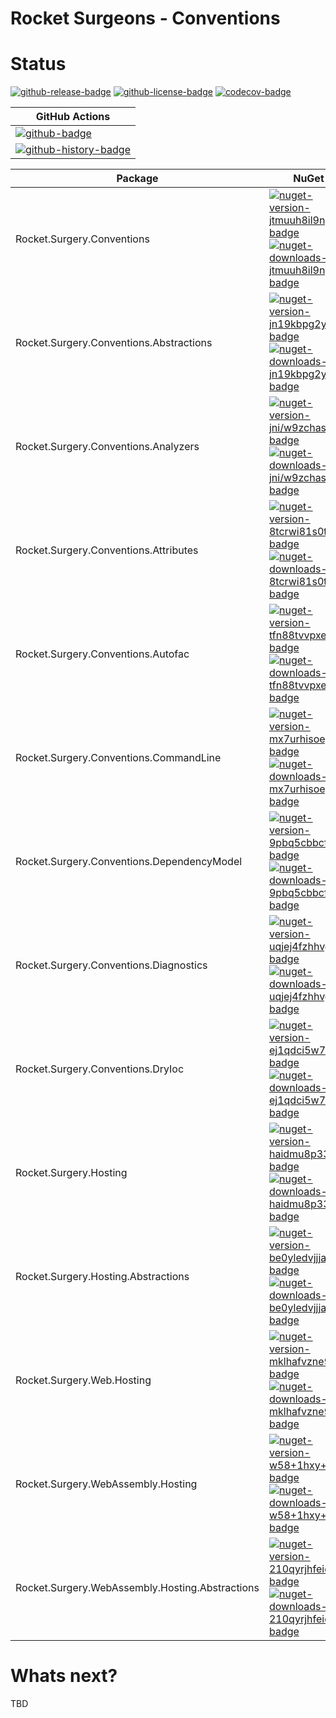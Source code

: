 # Rocket Surgeons - Conventions

# Status

<!-- badges -->
[![github-release-badge]][github-release]
[![github-license-badge]][github-license]
[![codecov-badge]][codecov]
<!-- badges -->

<!-- history badges -->
| GitHub Actions |
| -------------- |
| [![github-badge]][github] |
| [![github-history-badge]][github] |
<!-- history badges -->

<!-- nuget packages -->
| Package | NuGet |
| ------- | ----- |
| Rocket.Surgery.Conventions | [![nuget-version-jtmuuh8il9ng-badge]![nuget-downloads-jtmuuh8il9ng-badge]][nuget-jtmuuh8il9ng] |
| Rocket.Surgery.Conventions.Abstractions | [![nuget-version-jn19kbpg2y2w-badge]![nuget-downloads-jn19kbpg2y2w-badge]][nuget-jn19kbpg2y2w] |
| Rocket.Surgery.Conventions.Analyzers | [![nuget-version-jni/w9zchasw-badge]![nuget-downloads-jni/w9zchasw-badge]][nuget-jni/w9zchasw] |
| Rocket.Surgery.Conventions.Attributes | [![nuget-version-8tcrwi81s0tq-badge]![nuget-downloads-8tcrwi81s0tq-badge]][nuget-8tcrwi81s0tq] |
| Rocket.Surgery.Conventions.Autofac | [![nuget-version-tfn88tvvpxea-badge]![nuget-downloads-tfn88tvvpxea-badge]][nuget-tfn88tvvpxea] |
| Rocket.Surgery.Conventions.CommandLine | [![nuget-version-mx7urhisoegw-badge]![nuget-downloads-mx7urhisoegw-badge]][nuget-mx7urhisoegw] |
| Rocket.Surgery.Conventions.DependencyModel | [![nuget-version-9pbq5cbbcf5g-badge]![nuget-downloads-9pbq5cbbcf5g-badge]][nuget-9pbq5cbbcf5g] |
| Rocket.Surgery.Conventions.Diagnostics | [![nuget-version-uqjej4fzhhvg-badge]![nuget-downloads-uqjej4fzhhvg-badge]][nuget-uqjej4fzhhvg] |
| Rocket.Surgery.Conventions.DryIoc | [![nuget-version-ej1qdci5w77w-badge]![nuget-downloads-ej1qdci5w77w-badge]][nuget-ej1qdci5w77w] |
| Rocket.Surgery.Hosting | [![nuget-version-haidmu8p33tw-badge]![nuget-downloads-haidmu8p33tw-badge]][nuget-haidmu8p33tw] |
| Rocket.Surgery.Hosting.Abstractions | [![nuget-version-be0yledvjjja-badge]![nuget-downloads-be0yledvjjja-badge]][nuget-be0yledvjjja] |
| Rocket.Surgery.Web.Hosting | [![nuget-version-mklhafvzne9g-badge]![nuget-downloads-mklhafvzne9g-badge]][nuget-mklhafvzne9g] |
| Rocket.Surgery.WebAssembly.Hosting | [![nuget-version-w58+1hxy+jdq-badge]![nuget-downloads-w58+1hxy+jdq-badge]][nuget-w58+1hxy+jdq] |
| Rocket.Surgery.WebAssembly.Hosting.Abstractions | [![nuget-version-210qyrjhfeiq-badge]![nuget-downloads-210qyrjhfeiq-badge]][nuget-210qyrjhfeiq] |
<!-- nuget packages -->

# Whats next?

TBD

<!-- generated references -->
[github-release]: https://github.com/RocketSurgeonsGuild/Conventions/releases/latest
[github-release-badge]: https://img.shields.io/github/release/RocketSurgeonsGuild/Conventions.svg?logo=github&style=flat "Latest Release"
[github-license]: https://github.com/RocketSurgeonsGuild/Conventions/blob/master/LICENSE
[github-license-badge]: https://img.shields.io/github/license/RocketSurgeonsGuild/Conventions.svg?style=flat "License"
[codecov]: https://codecov.io/gh/RocketSurgeonsGuild/Conventions
[codecov-badge]: https://img.shields.io/codecov/c/github/RocketSurgeonsGuild/Conventions.svg?color=E03997&label=codecov&logo=codecov&logoColor=E03997&style=flat "Code Coverage"
[github]: https://github.com/RocketSurgeonsGuild/Conventions/actions?query=workflow%3Aci
[github-badge]: https://img.shields.io/github/workflow/status/RocketSurgeonsGuild/Conventions/ci.svg?label=github&logo=github&color=b845fc&logoColor=b845fc&style=flat "GitHub Actions Status"
[github-history-badge]: https://buildstats.info/github/chart/RocketSurgeonsGuild/Conventions?includeBuildsFromPullRequest=false "GitHub Actions History"
[nuget-jtmuuh8il9ng]: https://www.nuget.org/packages/Rocket.Surgery.Conventions/
[nuget-version-jtmuuh8il9ng-badge]: https://img.shields.io/nuget/v/Rocket.Surgery.Conventions.svg?color=004880&logo=nuget&style=flat-square "NuGet Version"
[nuget-downloads-jtmuuh8il9ng-badge]: https://img.shields.io/nuget/dt/Rocket.Surgery.Conventions.svg?color=004880&logo=nuget&style=flat-square "NuGet Downloads"
[nuget-jn19kbpg2y2w]: https://www.nuget.org/packages/Rocket.Surgery.Conventions.Abstractions/
[nuget-version-jn19kbpg2y2w-badge]: https://img.shields.io/nuget/v/Rocket.Surgery.Conventions.Abstractions.svg?color=004880&logo=nuget&style=flat-square "NuGet Version"
[nuget-downloads-jn19kbpg2y2w-badge]: https://img.shields.io/nuget/dt/Rocket.Surgery.Conventions.Abstractions.svg?color=004880&logo=nuget&style=flat-square "NuGet Downloads"
[nuget-jni/w9zchasw]: https://www.nuget.org/packages/Rocket.Surgery.Conventions.Analyzers/
[nuget-version-jni/w9zchasw-badge]: https://img.shields.io/nuget/v/Rocket.Surgery.Conventions.Analyzers.svg?color=004880&logo=nuget&style=flat-square "NuGet Version"
[nuget-downloads-jni/w9zchasw-badge]: https://img.shields.io/nuget/dt/Rocket.Surgery.Conventions.Analyzers.svg?color=004880&logo=nuget&style=flat-square "NuGet Downloads"
[nuget-8tcrwi81s0tq]: https://www.nuget.org/packages/Rocket.Surgery.Conventions.Attributes/
[nuget-version-8tcrwi81s0tq-badge]: https://img.shields.io/nuget/v/Rocket.Surgery.Conventions.Attributes.svg?color=004880&logo=nuget&style=flat-square "NuGet Version"
[nuget-downloads-8tcrwi81s0tq-badge]: https://img.shields.io/nuget/dt/Rocket.Surgery.Conventions.Attributes.svg?color=004880&logo=nuget&style=flat-square "NuGet Downloads"
[nuget-tfn88tvvpxea]: https://www.nuget.org/packages/Rocket.Surgery.Conventions.Autofac/
[nuget-version-tfn88tvvpxea-badge]: https://img.shields.io/nuget/v/Rocket.Surgery.Conventions.Autofac.svg?color=004880&logo=nuget&style=flat-square "NuGet Version"
[nuget-downloads-tfn88tvvpxea-badge]: https://img.shields.io/nuget/dt/Rocket.Surgery.Conventions.Autofac.svg?color=004880&logo=nuget&style=flat-square "NuGet Downloads"
[nuget-mx7urhisoegw]: https://www.nuget.org/packages/Rocket.Surgery.Conventions.CommandLine/
[nuget-version-mx7urhisoegw-badge]: https://img.shields.io/nuget/v/Rocket.Surgery.Conventions.CommandLine.svg?color=004880&logo=nuget&style=flat-square "NuGet Version"
[nuget-downloads-mx7urhisoegw-badge]: https://img.shields.io/nuget/dt/Rocket.Surgery.Conventions.CommandLine.svg?color=004880&logo=nuget&style=flat-square "NuGet Downloads"
[nuget-9pbq5cbbcf5g]: https://www.nuget.org/packages/Rocket.Surgery.Conventions.DependencyModel/
[nuget-version-9pbq5cbbcf5g-badge]: https://img.shields.io/nuget/v/Rocket.Surgery.Conventions.DependencyModel.svg?color=004880&logo=nuget&style=flat-square "NuGet Version"
[nuget-downloads-9pbq5cbbcf5g-badge]: https://img.shields.io/nuget/dt/Rocket.Surgery.Conventions.DependencyModel.svg?color=004880&logo=nuget&style=flat-square "NuGet Downloads"
[nuget-uqjej4fzhhvg]: https://www.nuget.org/packages/Rocket.Surgery.Conventions.Diagnostics/
[nuget-version-uqjej4fzhhvg-badge]: https://img.shields.io/nuget/v/Rocket.Surgery.Conventions.Diagnostics.svg?color=004880&logo=nuget&style=flat-square "NuGet Version"
[nuget-downloads-uqjej4fzhhvg-badge]: https://img.shields.io/nuget/dt/Rocket.Surgery.Conventions.Diagnostics.svg?color=004880&logo=nuget&style=flat-square "NuGet Downloads"
[nuget-ej1qdci5w77w]: https://www.nuget.org/packages/Rocket.Surgery.Conventions.DryIoc/
[nuget-version-ej1qdci5w77w-badge]: https://img.shields.io/nuget/v/Rocket.Surgery.Conventions.DryIoc.svg?color=004880&logo=nuget&style=flat-square "NuGet Version"
[nuget-downloads-ej1qdci5w77w-badge]: https://img.shields.io/nuget/dt/Rocket.Surgery.Conventions.DryIoc.svg?color=004880&logo=nuget&style=flat-square "NuGet Downloads"
[nuget-haidmu8p33tw]: https://www.nuget.org/packages/Rocket.Surgery.Hosting/
[nuget-version-haidmu8p33tw-badge]: https://img.shields.io/nuget/v/Rocket.Surgery.Hosting.svg?color=004880&logo=nuget&style=flat-square "NuGet Version"
[nuget-downloads-haidmu8p33tw-badge]: https://img.shields.io/nuget/dt/Rocket.Surgery.Hosting.svg?color=004880&logo=nuget&style=flat-square "NuGet Downloads"
[nuget-be0yledvjjja]: https://www.nuget.org/packages/Rocket.Surgery.Hosting.Abstractions/
[nuget-version-be0yledvjjja-badge]: https://img.shields.io/nuget/v/Rocket.Surgery.Hosting.Abstractions.svg?color=004880&logo=nuget&style=flat-square "NuGet Version"
[nuget-downloads-be0yledvjjja-badge]: https://img.shields.io/nuget/dt/Rocket.Surgery.Hosting.Abstractions.svg?color=004880&logo=nuget&style=flat-square "NuGet Downloads"
[nuget-mklhafvzne9g]: https://www.nuget.org/packages/Rocket.Surgery.Web.Hosting/
[nuget-version-mklhafvzne9g-badge]: https://img.shields.io/nuget/v/Rocket.Surgery.Web.Hosting.svg?color=004880&logo=nuget&style=flat-square "NuGet Version"
[nuget-downloads-mklhafvzne9g-badge]: https://img.shields.io/nuget/dt/Rocket.Surgery.Web.Hosting.svg?color=004880&logo=nuget&style=flat-square "NuGet Downloads"
[nuget-w58+1hxy+jdq]: https://www.nuget.org/packages/Rocket.Surgery.WebAssembly.Hosting/
[nuget-version-w58+1hxy+jdq-badge]: https://img.shields.io/nuget/v/Rocket.Surgery.WebAssembly.Hosting.svg?color=004880&logo=nuget&style=flat-square "NuGet Version"
[nuget-downloads-w58+1hxy+jdq-badge]: https://img.shields.io/nuget/dt/Rocket.Surgery.WebAssembly.Hosting.svg?color=004880&logo=nuget&style=flat-square "NuGet Downloads"
[nuget-210qyrjhfeiq]: https://www.nuget.org/packages/Rocket.Surgery.WebAssembly.Hosting.Abstractions/
[nuget-version-210qyrjhfeiq-badge]: https://img.shields.io/nuget/v/Rocket.Surgery.WebAssembly.Hosting.Abstractions.svg?color=004880&logo=nuget&style=flat-square "NuGet Version"
[nuget-downloads-210qyrjhfeiq-badge]: https://img.shields.io/nuget/dt/Rocket.Surgery.WebAssembly.Hosting.Abstractions.svg?color=004880&logo=nuget&style=flat-square "NuGet Downloads"
<!-- generated references -->

<!-- nuke-data
github:
  owner: RocketSurgeonsGuild
  repository: Conventions
-->
